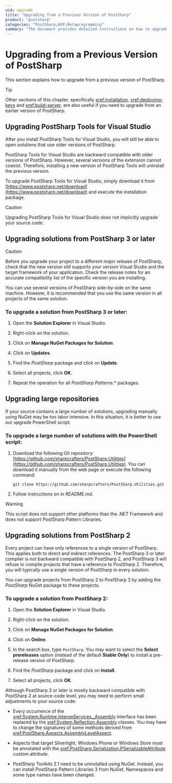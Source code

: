 ```yaml
---
uid: upgrade
title: "Upgrading from a Previous Version of PostSharp"
product: "postsharp"
categories: "PostSharp;AOP;Metaprogramming"
summary: "The document provides detailed instructions on how to upgrade from a previous version of PostSharp, including upgrading PostSharp Tools for Visual Studio and solutions from PostSharp 3 or later and PostSharp 2."
---
```

# Upgrading from a Previous Version of PostSharp

This section explains how to upgrade from a previous version of PostSharp.
> [!TIP]
> Other sections of this chapter, specifically <xref:installation>, <xref:deploying-keys> and <xref:build-server>, are also useful if you need to upgrade from an earlier version of PostSharp. 


## Upgrading PostSharp Tools for Visual Studio

After you install PostSharp Tools for Visual Studio, you will still be able to open solutions that use older versions of PostSharp.

PostSharp Tools for Visual Studio are backward compatible with older versions of PostSharp. However, several versions of the extension cannot coexist. Therefore, installing a new version of PostSharp Tools will uninstall the previous version.

To upgrade PostSharp Tools for Visual Studio, simply download it from [https://www.postsharp.net/download](https://www.postsharp.net/download) and execute the installation package. 

> [!CAUTION]
> Upgrading PostSharp Tools for Visual Studio does not implicitly upgrade your source code.


## Upgrading solutions from PostSharp 3 or later

> [!CAUTION]
> Before you upgrade your project to a different major release of PostSharp, check that the new version still supports your version Visual Studio and the target framework of your application. Check the release notes for an accurate compatibility list of the specific version you are installing.

You can use several versions of PostSharp side-by-side on the same machine. However, it is recommended that you use the same version in all projects of the same solution.


### To upgrade a solution from PostSharp 3 or later:

1. Open the **Solution Explorer** in Visual Studio. 


2. Right-click on the solution.


3. Click on **Manage NuGet Packages for Solution**. 


4. Click on **Updates**. 


5. Find the *PostSharp* package and click on **Update**. 


6. Select all projects, click **OK**. 


7. Repeat the operation for all *PostSharp.Patterns.** packages. 



## Upgrading large repositories

If your source contains a large number of solutions, upgrading manually using NuGet may be too labor intensive. In this situation, it is better to use our upgrade PowerShell script.


### To upgrade a large number of solutions with the PowerShell script:

1. Download the following Git repository: [https://github.com/sharpcrafters/PostSharp.Utilities](https://github.com/sharpcrafters/PostSharp.Utilities). You can download it manually from the web page or execute the following command: 

    ```none
    git clone https://github.com/sharpcrafters/PostSharp.Utilities.git
    ```


2. Follow instructions on in *README.md*. 


> [!WARNING]
> This script does not support other platforms than the .NET Framework and does not support PostSharp Pattern Libraries.


## Upgrading solutions from PostSharp 2

Every project can have only references to a single version of PostSharp. This applies both to direct and indirect references. The PostSharp 3 or later compiler is not backward compatible with PostSharp 2, and PostSharp 3 will refuse to compile projects that have a reference to PostSharp 2. Therefore, you will typically use a single version of PostSharp in every solution.

You can upgrade projects from PostSharp 2 to PostSharp 3 by adding the *PostSharp* NuGet package to these projects. 


### To upgrade a solution from PostSharp 2:

1. Open the **Solution Explorer** in Visual Studio. 


2. Right-click on the solution.


3. Click on **Manage NuGet Packages for Solution**. 


4. Click on **Online**. 


5. In the search box, type `PostSharp`. You may want to select the **Select prereleases** option (instead of the default **Stable Only**) to install a pre-release version of PostSharp. 


6. Find the *PostSharp* package and click on **Install**. 


7. Select all projects, click **OK**. 


Although PostSharp 3 or later is mostly backward compatible with PostSharp 2 at source-code level, you may need to perform small adjustments to your source code:

* Every occurrence of the <xref:System.Runtime.InteropServices._Assembly> interface has been replaced by the <xref:System.Reflection.Assembly> classes. You may have to change the signatures of some methods derived from <xref:PostSharp.Aspects.AssemblyLevelAspect>. 

* Aspects that target Silverlight, Windows Phone or Windows Store must be annotated with the <xref:PostSharp.Serialization.PSerializableAttribute> custom attribute. 

* PostSharp Toolkits 2.1 need to be uninstalled using NuGet. Instead, you can install PostSharp Pattern Libraries 3 from NuGet. Namespaces and some type names have been changed.


